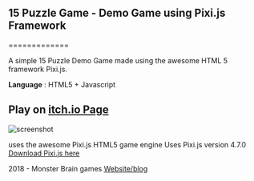 ## 15 Puzzle Game - Demo Game using Pixi.js Framework
=============

A simple 15 Puzzle Demo Game made using the awesome HTML 5 framework Pixi.js.

**Language** : HTML5 + Javascript

## Play on <a href="https://monsterbrain.itch.io/15-puzzle-pixijs-demo-game" target="_blank">itch.io Page</a>

![screenshot](https://img.itch.zone/aW1hZ2UvMjIyNTk2LzEwNTA5NjUuanBn/347x500/fWiNXB.jpg)

uses the awesome Pixi.js HTML5 game engine
Uses Pixi.js version 4.7.0 [Download Pixi.js here](https://github.com/pixijs/pixi.js/releases)

2018 - Monster Brain games [Website/blog](http://monsterbraininc.com)
